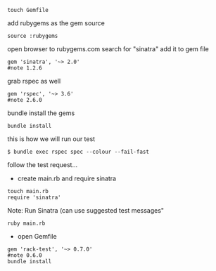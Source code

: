 

```
touch Gemfile
```
add rubygems as the gem source

```
source :rubygems
```

open browser to rubygems.com search for "sinatra" add it to gem file

```
gem 'sinatra', '~> 2.0'
#note 1.2.6
```
grab rspec as well

```
gem 'rspec', '~> 3.6'
#note 2.6.0
```

bundle install the gems

```
bundle install
```

this is how we will run our test
```
$ bundle exec rspec spec --colour --fail-fast
```

follow the test request...

- create main.rb and require sinatra

```
touch main.rb
require 'sinatra'

```

Note: Run Sinatra (can use suggested test messages"
```
ruby main.rb
```

- open Gemfile

```
gem 'rack-test', '~> 0.7.0'
#note 0.6.0
bundle install
```
